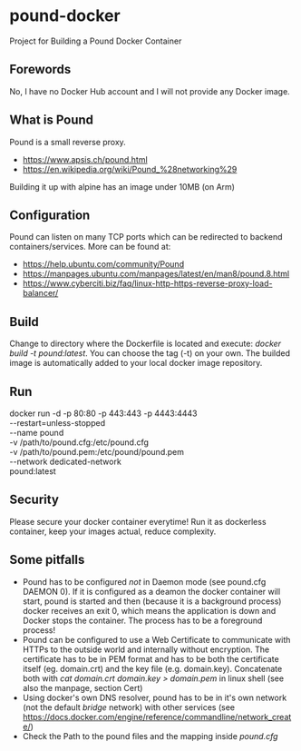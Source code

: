 # pound-docker
Project for Building a Pound Docker Container

## Forewords
No, I have no Docker Hub account and I will not provide any Docker image.

## What is Pound
Pound is a small reverse proxy.
* https://www.apsis.ch/pound.html
* https://en.wikipedia.org/wiki/Pound_%28networking%29

Building it up with alpine has an image under 10MB (on Arm)

## Configuration
Pound can listen on many TCP ports which can be redirected to backend containers/services.
More can be found at:
* https://help.ubuntu.com/community/Pound
* https://manpages.ubuntu.com/manpages/latest/en/man8/pound.8.html
* https://www.cyberciti.biz/faq/linux-http-https-reverse-proxy-load-balancer/

## Build
Change to directory where the Dockerfile is located and execute: _docker build -t pound:latest_.
You can choose the tag (-t) on your own. The builded image is automatically added to your local docker image repository.

## Run
docker run -d -p 80:80 -p 443:443 -p 4443:4443 \
        --restart=unless-stopped \
        --name pound \
        -v /path/to/pound.cfg:/etc/pound.cfg \
        -v /path/to/pound.pem:/etc/pound/pound.pem \
        --network dedicated-network \
        pound:latest

## Security
Please secure your docker container everytime!
Run it as dockerless container, keep your images actual, reduce complexity.

## Some pitfalls
* Pound has to be configured *not* in Daemon mode (see pound.cfg DAEMON 0). If it is configured as a deamon the docker container will start, pound is started and then (because it is a background process) docker receives an exit 0, which means the application is down and Docker stops the container. The process has to be a foreground process!
* Pound can be configured to use a Web Certificate to communicate with HTTPs to the outside world and internally without encryption.
The certificate has to be in PEM format and has to be both the certificate itself (eg. domain.crt) and the key file (e.g. domain.key). Concatenate both with _cat domain.crt domain.key > domain.pem_ in linux shell (see also the manpage, section Cert)
* Using docker's own DNS resolver, pound has to be in it's own network (not the default _bridge_ network) with other services (see https://docs.docker.com/engine/reference/commandline/network_create/)
* Check the Path to the pound files and the mapping inside _pound.cfg_
